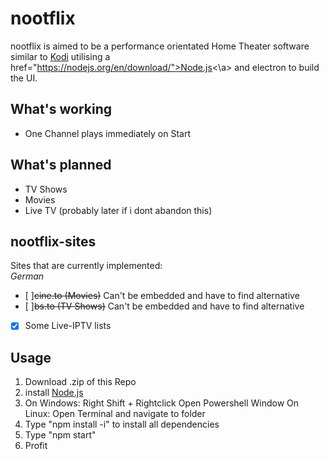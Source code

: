 # nootflix
nootflix is aimed to be a performance orientated Home Theater software similar to <a href="https://github.com/xbmc/xbmc">Kodi</a>
utilising a href="https://nodejs.org/en/download/">Node.js<\a> and electron to build the UI.

## What's working
- One Channel plays immediately on Start

## What's planned
- TV Shows
- Movies
- Live TV (probably later if i dont abandon this)

## nootflix-sites
Sites that are currently implemented: <br>
_German_
- [ ]~~cine.to (Movies)~~ Can't be embedded and have to find alternative<br>
- [ ]~~bs.to (TV Shows)~~ Can't be embedded and have to find alternative<br>
- [x] Some Live-IPTV lists <br>


## Usage
1. Download .zip of this Repo
2. install <a href="https://nodejs.org/en/download/">Node.js</a>
3. On Windows: Right Shift + Rightclick Open Powershell Window
   On Linux: Open Terminal and navigate to folder
4. Type "npm install -i" to install all dependencies
5. Type "npm start"
6. Profit
